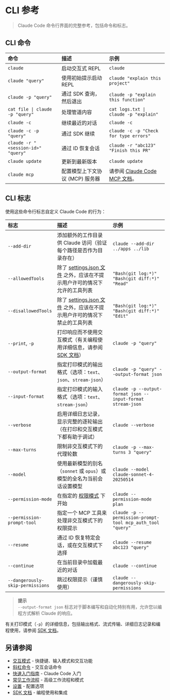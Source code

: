 # CLI 参考

> Claude Code 命令行界面的完整参考，包括命令和标志。

## CLI 命令

| 命令                                 | 描述                  | 示例                                                     |
| :--------------------------------- | :------------------ | :----------------------------------------------------- |
| `claude`                           | 启动交互式 REPL          | `claude`                                               |
| `claude "query"`                   | 使用初始提示启动 REPL       | `claude "explain this project"`                        |
| `claude -p "query"`                | 通过 SDK 查询，然后退出      | `claude -p "explain this function"`                    |
| `cat file \| claude -p "query"`    | 处理管道内容              | `cat logs.txt \| claude -p "explain"`                  |
| `claude -c`                        | 继续最近的对话             | `claude -c`                                            |
| `claude -c -p "query"`             | 通过 SDK 继续           | `claude -c -p "Check for type errors"`                 |
| `claude -r "<session-id>" "query"` | 通过 ID 恢复会话          | `claude -r "abc123" "Finish this PR"`                  |
| `claude update`                    | 更新到最新版本             | `claude update`                                        |
| `claude mcp`                       | 配置模型上下文协议 (MCP) 服务器 | 请参阅 [Claude Code MCP 文档](./mcp)。 |

## CLI 标志

使用这些命令行标志自定义 Claude Code 的行为：

| 标志                               | 描述                                                                               | 示例                                                          |
| :------------------------------- | :------------------------------------------------------------------------------- | :---------------------------------------------------------- |
| `--add-dir`                      | 添加额外的工作目录供 Claude 访问（验证每个路径是否作为目录存在）                                             | `claude --add-dir ../apps ../lib`                           |
| `--allowedTools`                 | 除了 [settings.json 文件](./settings) 之外，应该在不提示用户许可的情况下允许的工具列表 | `"Bash(git log:*)" "Bash(git diff:*)" "Read"`               |
| `--disallowedTools`              | 除了 [settings.json 文件](./settings) 之外，应该在不提示用户许可的情况下禁止的工具列表 | `"Bash(git log:*)" "Bash(git diff:*)" "Edit"`               |
| `--print`, `-p`                  | 打印响应而不使用交互模式（有关编程使用详细信息，请参阅 [SDK 文档](./sdk)）               | `claude -p "query"`                                         |
| `--output-format`                | 指定打印模式的输出格式（选项：`text`、`json`、`stream-json`）                                      | `claude -p "query" --output-format json`                    |
| `--input-format`                 | 指定打印模式的输入格式（选项：`text`、`stream-json`）                                             | `claude -p --output-format json --input-format stream-json` |
| `--verbose`                      | 启用详细日志记录，显示完整的逐轮输出（在打印和交互模式下都有助于调试）                                              | `claude --verbose`                                          |
| `--max-turns`                    | 限制非交互模式下的代理轮数                                                                    | `claude -p --max-turns 3 "query"`                           |
| `--model`                        | 使用最新模型的别名（`sonnet` 或 `opus`）或模型的全名为当前会话设置模型                                      | `claude --model claude-sonnet-4-20250514`                   |
| `--permission-mode`              | 在指定的 [权限模式](iam#permission-modes) 下开始                                            | `claude --permission-mode plan`                             |
| `--permission-prompt-tool`       | 指定一个 MCP 工具来处理非交互模式下的权限提示                                                        | `claude -p --permission-prompt-tool mcp_auth_tool "query"`  |
| `--resume`                       | 通过 ID 恢复特定会话，或在交互模式下选择                                                           | `claude --resume abc123 "query"`                            |
| `--continue`                     | 在当前目录中加载最近的对话                                                                    | `claude --continue`                                         |
| `--dangerously-skip-permissions` | 跳过权限提示（谨慎使用）                                                                     | `claude --dangerously-skip-permissions`                     |

> **提示**  
> `--output-format json` 标志对于脚本编写和自动化特别有用，允许您以编程方式解析 Claude 的响应。

有关打印模式（`-p`）的详细信息，包括输出格式、流式传输、详细日志记录和编程使用，请参阅 [SDK 文档](./sdk)。

## 另请参阅

* [交互模式](./interactive-mode) - 快捷键、输入模式和交互功能
* [斜杠命令](./slash-commands) - 交互会话命令
* [快速入门指南](./quickstart) - Claude Code 入门
* [常见工作流程](./common-workflows) - 高级工作流程和模式
* [设置](./settings) - 配置选项
* [SDK 文档](./sdk) - 编程使用和集成
